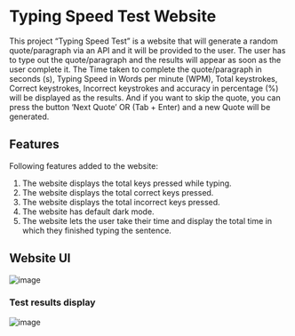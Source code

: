 # Typing Speed Test Website

This project “Typing Speed Test” is a website that will generate a random quote/paragraph via an API and it will be provided to the user. The user has to type out the quote/paragraph and the results will appear as soon as the user complete it. The Time taken to complete the quote/paragraph in seconds (s), Typing Speed in Words per minute (WPM), Total keystrokes, Correct keystrokes, Incorrect keystrokes and accuracy in percentage (%) will be displayed as the results. And if you want to skip the quote, you can press the button ‘Next Quote’ OR (Tab + Enter) and a new Quote will be generated.

## Features
Following features added to the website:
1.	The website displays the total keys pressed while typing.
2.	The website displays the total correct keys pressed.
3.	The website displays the total incorrect keys pressed.
4.	The website has default dark mode.
5.	The website lets the user take their time and display the total time in which they finished typing the sentence.

## Website UI

![image](https://github.com/mihir-rathod/Typing-speed-test/assets/89376944/9f2d5720-3c5a-4b8d-a49d-1fb0a3177bef)

### Test results display

![image](https://github.com/mihir-rathod/Typing-speed-test/assets/89376944/599477e0-3934-49cb-b5c8-ca3f6f287598)
